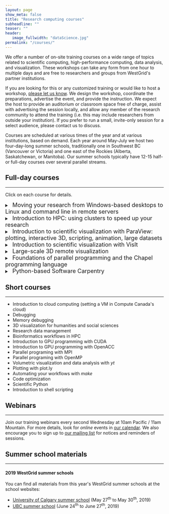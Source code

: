 ```yaml
---
layout: page
show_meta: false
title: "Research computing courses"
subheadline: ""
teaser: ""
header:
   image_fullwidth: "dataScience.jpg"
permalink: "/courses/"
---
```


We offer a number of on-site training courses on a wide range of topics related to scientific computing,
high-performance computing, data analysis, and visualization. These workshops can take any form from one
hour to multiple days and are free to researchers and groups from WestGrid's partner institutions.

If you are looking for this or any customized training or would like to host a workshop,
[please let us know](mailto:info@westgrid.ca). We design the workshop, coordinate the preparations,
advertise the event, and provide the instruction. We expect the host to provide an auditorium or
classroom space free of charge, assist with advertising the session locally, and allow any member of the
research community to attend the training (i.e. this may include researchers from outside your
institution). If you prefer to run a small, invite-only session for a select audience, please contact us
to discuss.

Courses are scheduled at various times of the year and at various institutions, based on demand. Each
year around May-July we host two four-day-long summer schools, traditionally one in Southwest BC
(Vancouver or Victoria) and one east of the Rockies (Alberta, Saskatchewan, or Manitoba). Our summer
schools typically have 12-15 half- or full-day courses over several parallel streams.

<!-- ========================================================================================== -->

<!-- Numerical Computing with Python https://support.scinet.utoronto.ca/education/go.php/473/index.php/ib/1//p_course/473 -->
<!-- Scientific Computing for Physicists https://support.scinet.utoronto.ca/education/go.php/468/index.php/ib/1//p_course/468 -->

## Full-day courses

---

Click on each course for details.

<details>
<summary>
<a>&nbsp;&nbsp;<font size="+1">Moving your research from Windows-based desktops to Linux and command line in remote servers</font></a>
</summary>
<p>

This workshop is a hands-on introduction to Linux command line and the interaction with a
remote server. We review basic Linux commands, file management (edit, copy, remove and remote-transfer
files), directories and the file system, remote access, basic version control (Git, GitHub), Bash scripts
and basic Bash programming.

</p>
</details>

<details>
<summary>
<a>&nbsp;&nbsp;<font size="+1">Introduction to HPC: using clusters to speed up your research</font></a>
</summary>
<p>

We start with an overview of the hardware of common HPC clusters and quick description of the resources
available on Compute Canada's national systems (Cedar / Graham / Niagara / Béluga). We then continue
learning the basic tools and techniques to work on a cluster: software environment and modules, overview
of installed programming languages and compilers, working with makefiles and installing new software
locally. Finally, we take a look at the Slurm job scheduler: why use it, fairshare and priority,
submitting serial jobs and job arrays, submitting OpenMP / MPI / hybrid / GPU jobs, working inside
interactive jobs, and tracking your job's memory usage. We also take a quick look at working with common
packages such as R, Python and Matlab on the clusters, as well as best practices in cluster workflows.

</p>
</details>

<details>
<summary>
<a>&nbsp;&nbsp;<font size="+1">Introduction to scientific visualization with ParaView: plotting, interactive 3D, scripting, animation, large datasets</font></a>
</summary>
<p>

We start with simple 1D/2D/3D plotting using plot.ly. The rest of the day we study 3D scientific
visualization with ParaView, an open source, multi-platform data analysis and visualization tool designed
to run on a variety of hardware from an individual laptop to large supercomputers. With ParaView users
can interactively visualize 2D and 3D data sets defined on structured, adaptive and unstructured meshes
or particles, animate these datasets in time, and manipulate them with a variety of filters. ParaView
supports both interactive (GUI) and scripted (including offscreen) visualization, and is an easy and fun
tool to learn.

</p>
</details>

<details>
<summary>
<a>&nbsp;&nbsp;<font size="+1">Introduction to scientific visualization with VisIt</font></a>
</summary>
<p>

This is a VisIt-flavoured version of the previous workshop.

</p>
</details>

<details>
<summary>
<a>&nbsp;&nbsp;<font size="+1">Large-scale 3D remote visualization</font></a>
</summary>
<p>

This is an advanced version of the ParaView-based visualization course focusing on parallel
rendering, interactive client-server remote visualization, batch workflows using both cluster's CPUs and
GPUs.

</p>
</details>

<details>
<summary>
<a>&nbsp;&nbsp;<font size="+1">Foundations of parallel programming and the Chapel programming language</font></a>
</summary>
<p>

This course is a general introduction to the main concepts of parallel programming and the
Chapel programming language. Chapel is a relatively new language for both shared and distributed-memory
programming, with easy-to-use, high-level abstractions for both task and data parallelism that make it
ideal for learning parallel programming for a novice HPC user. Chapel is incredibly intuitive, striving
to merge the ease-of-use of Python and the performance of traditional compiled languages such as C and
Fortran. Parallel constructs that typically take tens of lines of MPI code can be expressed in only a few
lines of Chapel code. Chapel is open source and can run on any Unix-like operating system, with hardware
support from laptops to large HPC systems.

</p>
</details>

<details>
<summary>
<a>&nbsp;&nbsp;<font size="+1">Python-based Software Carpentry</font></a>
</summary>
<p>

This is a two-day workshop that includes 1/2-day of Bash, full day of Python, and 1/2-day Git
introduction.

</p>
</details>

<!-- ========================================================================================== -->

## Short courses

---

* Introduction to cloud computing (setting a VM in Compute Canada's cloud)
* Debugging
* Memory debugging
* 3D visualization for humanities and social sciences
* Research data management
* Bioinformatics workflows in HPC
* Introduction to GPU programming with CUDA
* Introduction to GPU programming with OpenACC
* Parallel programing with MPI
* Parallel programing with OpenMP
* Volumetric visualization and data analysis with *yt*
* Plotting with plot.ly
* Automating your workflows with *make*
* Code optimization
* Scientific Python
* Introduction to shell scripting

<!-- ========================================================================================== -->

## Webinars

---

Join our training webinars every second Wednesday at 10am Pacific / 11am Mountain. For more details, look
for *online* events in <a href="https://www.westgrid.ca/events/westgrid-training-events"
target="_blank">our calendar</a>. We also encourage you to sign up to <a
href="https://westgrid.us4.list-manage.com/subscribe/post?u=3c76a762cc69cb8a35e25fd53&id=4eebf3c86b&group[9541][1]=true"
target="_blank">our mailing list</a> for notices and reminders of sessions.

<!-- ========================================================================================== -->

## Summer school materials

---

#### 2019 WestGrid summer schools

You can find all materials from this year's WestGrid summer schools at the school websites:

- <a href="https://westgrid.github.io/calgarySummerSchool2019/4-materials.html"
  target="_blank">University of Calgary summer school</a> (May 27<sup>th</sup> to May 30<sup>th</sup>,
  2019)
- <a href="https://westgrid.github.io/ubcSummerSchool2019/4-materials.html" target="_blank">UBC summer
  school</a> (June 24<sup>th</sup> to June 27<sup>th</sup>, 2019)

